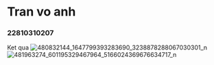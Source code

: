 # Tran vo anh
### 22810310207  
Ket qua
![480832144_1647799393283690_3238878288067030301_n](https://github.com/user-attachments/assets/201884f0-cb39-492c-acaf-e1583a3de9b7)
![481963274_601195329467964_5166024369676634717_n](https://github.com/user-attachments/assets/fe1c61ab-84ab-4d16-a0de-6c563e029d34)
